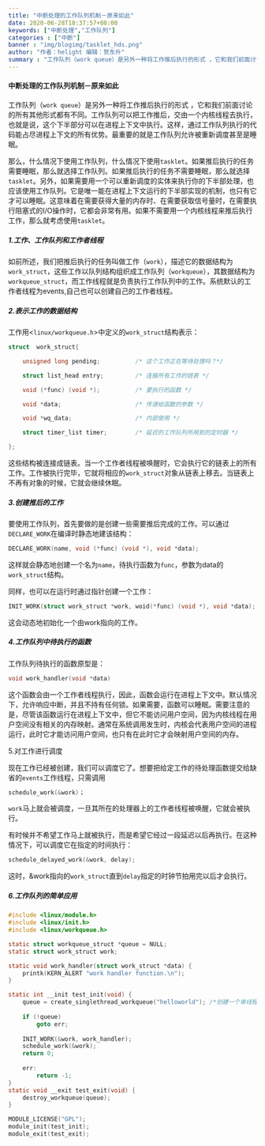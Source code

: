 ```yaml
---
title: "中断处理的工作队列机制－原来如此"
date: 2020-06-28T18:37:57+08:00
keywords: ["中断处理","工作队列"]
categories : ["中断"]
banner : "img/blogimg/tasklet_hds.png"
author: "作者：helight 编辑：贺东升"
summary : "工作队列（work queue）是另外一种将工作推后执行的形式 ，它和我们前面讨论的所有其他形式都有不同。工作队列可以把工作推后，交由一个内核线程去执行，也就是说，这个下半部分可以在进程上下文中执行。这样，通过工作队列执行的代码能占尽进程上下文的所有优势。最重要的就是工作队列允许被重新调度甚至是睡眠。"
---
```


#### 中断处理的工作队列机制－原来如此

工作队列（`work queue`）是另外一种将工作推后执行的形式 ，它和我们前面讨论的所有其他形式都有不同。工作队列可以把工作推后，交由一个内核线程去执行，也就是说，这个下半部分可以在进程上下文中执行。这样，通过工作队列执行的代码能占尽进程上下文的所有优势。最重要的就是工作队列允许被重新调度甚至是睡眠。

那么，什么情况下使用工作队列，什么情况下使用`tasklet`。如果推后执行的任务需要睡眠，那么就选择工作队列。如果推后执行的任务不需要睡眠，那么就选择`tasklet`。另外，如果需要用一个可以重新调度的实体来执行你的下半部处理，也应该使用工作队列。它是唯一能在进程上下文运行的下半部实现的机制，也只有它才可以睡眠。这意味着在需要获得大量的内存时、在需要获取信号量时，在需要执行阻塞式的I/O操作时，它都会非常有用。如果不需要用一个内核线程来推后执行工作，那么就考虑使用`tasklet`。



##### 1.工作、工作队列和工作者线程

如前所述，我们把推后执行的任务叫做工作（`work`），描述它的数据结构为`work_struct`，这些工作以队列结构组织成工作队列（`workqueue`），其数据结构为`workqueue_struct`，而工作线程就是负责执行工作队列中的工作。系统默认的工作者线程为events,自己也可以创建自己的工作者线程。



##### 2.表示工作的数据结构

工作用<`linux/workqueue.h`>中定义的`work_struct`结构表示：

```c
struct  work_struct{

    unsigned long pending;          /* 这个工作正在等待处理吗？*/

    struct list_head entry;         /* 连接所有工作的链表 */ 

    void (*func) (void *);          /* 要执行的函数 */

    void *data;                     /* 传递给函数的参数 */

    void *wq_data;                  /* 内部使用 */

    struct timer_list timer;        /* 延迟的工作队列所用到的定时器 */

};
```

这些结构被连接成链表。当一个工作者线程被唤醒时，它会执行它的链表上的所有工作。工作被执行完毕，它就将相应的`work_struct`对象从链表上移去。当链表上不再有对象的时候，它就会继续休眠。



##### 3.创建推后的工作

要使用工作队列，首先要做的是创建一些需要推后完成的工作。可以通过`DECLARE_WORK`在编译时静态地建该结构：

```c
DECLARE_WORK(name, void (*func) (void *), void *data);
```

这样就会静态地创建一个名为`name`，待执行函数为`func`，参数为data的`work_struct`结构。

同样，也可以在运行时通过指针创建一个工作：

```c
INIT_WORK(struct work_struct *work, woid(*func) (void *), void *data);
```

这会动态地初始化一个由work指向的工作。



##### 4.工作队列中待执行的函数

工作队列待执行的函数原型是：

```c
void work_handler(void *data)
```

这个函数会由一个工作者线程执行，因此，函数会运行在进程上下文中。默认情况下，允许响应中断，并且不持有任何锁。如果需要，函数可以睡眠。需要注意的是，尽管该函数运行在进程上下文中，但它不能访问用户空间，因为内核线程在用户空间没有相关的内存映射。通常在系统调用发生时，内核会代表用户空间的进程运行，此时它才能访问用户空间，也只有在此时它才会映射用户空间的内存。



5.对工作进行调度

现在工作已经被创建，我们可以调度它了。想要把给定工作的待处理函数提交给缺省的`events`工作线程，只需调用

```c
schedule_work(&work)；
```

`work`马上就会被调度，一旦其所在的处理器上的工作者线程被唤醒，它就会被执行。

有时候并不希望工作马上就被执行，而是希望它经过一段延迟以后再执行。在这种情况下，可以调度它在指定的时间执行：

```c
schedule_delayed_work(&work, delay);
```

这时，&work指向的`work_struct`直到`delay`指定的时钟节拍用完以后才会执行。



##### 6.工作队列的简单应用

```c
#include <linux/module.h> 
#include <linux/init.h> 
#include <linux/workqueue.h> 

static struct workqueue_struct *queue = NULL; 
static struct work_struct work; 

static void work_handler(struct work_struct *data) {     
    printk(KERN_ALERT "work handler function.\n"); 
} 

static int __init test_init(void) {     
    queue = create_singlethread_workqueue("helloworld"); /*创建一个单线程的工作队列*/     
    
    if (!queue)         
        goto err;     
    
    INIT_WORK(&work, work_handler);     
    schedule_work(&work);     
    return 0; 
    
    err:     
    	return -1; 
} 
static void __exit test_exit(void) {     
    destroy_workqueue(queue); 
} 

MODULE_LICENSE("GPL"); 
module_init(test_init); 
module_exit(test_exit);
```


